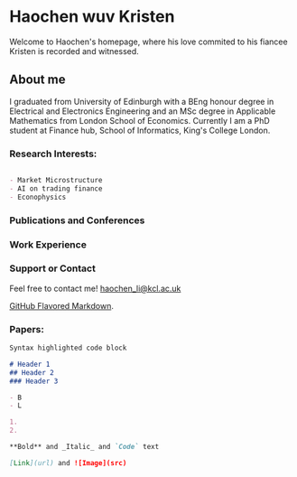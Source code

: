 # Haochen wuv Kristen

Welcome to Haochen's homepage, where his love commited to his fiancee Kristen is recorded and witnessed.

## About me

I graduated from University of Edinburgh with a BEng honour degree in Electrical and Electronics Engineering and an MSc degree in Applicable Mathematics from London School of Economics. Currently I am a PhD student at Finance hub, School of Informatics, King's College London.

### Research Interests:
```markdown

- Market Microstructure
- AI on trading finance
- Econophysics


```



### Publications and Conferences

### Work Experience



### Support or Contact

Feel free to contact me! haochen_li@kcl.ac.uk

[GitHub Flavored Markdown](https://guides.github.com/features/mastering-markdown/).

### Papers:
```markdown
Syntax highlighted code block

# Header 1
## Header 2
### Header 3

- B
- L

1. 
2. 

**Bold** and _Italic_ and `Code` text

[Link](url) and ![Image](src)
```
